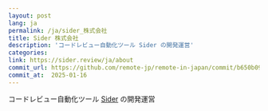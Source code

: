 ```yaml
---
layout: post
lang: ja
permalink: /ja/sider_株式会社
title: Sider 株式会社
description: 'コードレビュー自動化ツール Sider の開発運営'
categories: 
link: https://sider.review/ja/about
commit_url: https://github.com/remote-jp/remote-in-japan/commit/b650b0994970e1784f9df7f676d17574b0470674
commit_at:  2025-01-16
---
```


<p>コードレビュー自動化ツール <a href="https://sider.review/ja">Sider</a> の開発運営</p>
